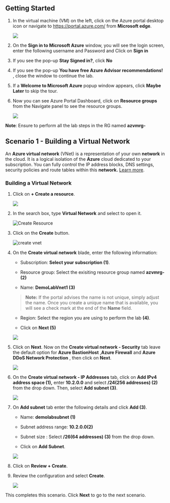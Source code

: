 ## **Getting Started**

1. In the virtual machine (VM) on the left, click on the Azure portal desktop icon or navigate to https://portal.azure.com/ from **Microsoft edge**.

    ![](https://github.com/SpektraSystems/CloudLabs-Azure/blob/master/azure-virtual-machine-and-compute/instructions/images/azure%20portal.png?raw=true)

1. On the **Sign in to Microsoft Azure** window, you will see the login screen, enter the following username **<inject key="AzureAdUserEmail" />** and Password **<inject key="AzureAdUserPassword" />** and Click on **Sign in**

2. If you see the pop-up  **Stay Signed in?**, click **No**

3. If you see the pop-up **You have free Azure Advisor recommendations!** , close the window to continue the lab. 

4. If a **Welcome to Microsoft Azure** popup window appears, click **Maybe Later** to skip the tour.

1. Now you can see Azure Portal Dashboard, click on **Resource groups** from the Navigate panel to see the resource groups.

    ![](https://github.com/SpektraSystems/CloudLabs-Azure/blob/master/azure-virtual-machine-and-compute/instructions/images/resource%20gorup.png?raw=true)

**Note**: Ensure to perform all the lab steps in the RG named **azvmrg-<inject key="Deployment ID" enableCopy="false"/>**

## **Scenario 1 - Building a Virtual Network**
An **Azure virtual network** (VNet) is a representation of your own **network**  in the cloud. It is a logical isolation of the **Azure** cloud dedicated to your subscription. You can fully control the IP address blocks, DNS settings, security policies and route tables within this **network.** [Learn more](https://docs.microsoft.com/en-us/azure/virtual-network/virtual-networks-overview).

### **Building a Virtual Network**

1. Click on **+ Create a resource**.

    ![](https://github.com/SpektraSystems/CloudLabs-Azure/blob/master/azure-virtual-machine-and-compute/instructions/images/create%20a%20resource.png?raw=true)
    
2. In the search box, type **Virtual Network** and select to open it.

     ![Create Resource](https://github.com/SpektraSystems/CloudLabs-Azure/blob/master/azure-virtual-machine-and-compute/instructions/images/vnet.png?raw=true)
     
3. Click on the **Create** button.

      ![create vnet](https://github.com/SpektraSystems/CloudLabs-Azure/blob/master/azure-virtual-machine-and-compute/instructions/images/vnet-create.png?raw=true)
      
4. On the **Create virtual network** blade, enter the following information:
    
    -  Subscription: **Select your subscription (1)**.
    
    -  Resource group: Select the exisiting resource group named **azvmrg-<inject key="Deployment ID" enableCopy="false"/> (2)**
    
    -  Name: **DemoLabVnet1 (3)**
    
    > **Note:** If the portal advises the name is not unique, simply adjust the name. Once you create a unique name that is available, you will see a check mark at the end of the **Name** field.

    -  Region: Select the region you are using to perform the lab **(4)**.

    -  Click on **Next (5)**

   ![](images/VMC-E1-S4.png)
    
5. Click on **Next**. Now on the **Create virtual network - Security** tab leave the default option for **Azure BastionHost** ,**Azure Firewall** and **Azure DDoS Network Protection** , then click on **Next**.

    ![](images/VMC-E1-S5.png)

6. On the **Create virtual network - IP Addresses** tab, click on **Add IPv4 address space (1),** enter **10.2.0.0** and select **/24(256 addresses) (2)** from the drop down. Then, select **Add subnet (3)**.
 
   ![](images/VMC-E1-S6.png)

7.  On **Add subnet** tab enter the following details and click **Add (3)**.
   
      - Name: **demolabsubnet (1)**
      
      - Subnet address range: **10.2.0.0(2)**
      
      - Subnet size : Select **/26(64 addresses) (3)** from the drop down.
      
      - Click on **Add Subnet**. 

     ![](images/VMC-E1-S7.png)

8. Click on **Review + Create**.
     
9. Review the configuration and select **Create**.

    ![](images/img-5.png)

This completes this scenario. Click **Next** to go to the next scenario.
